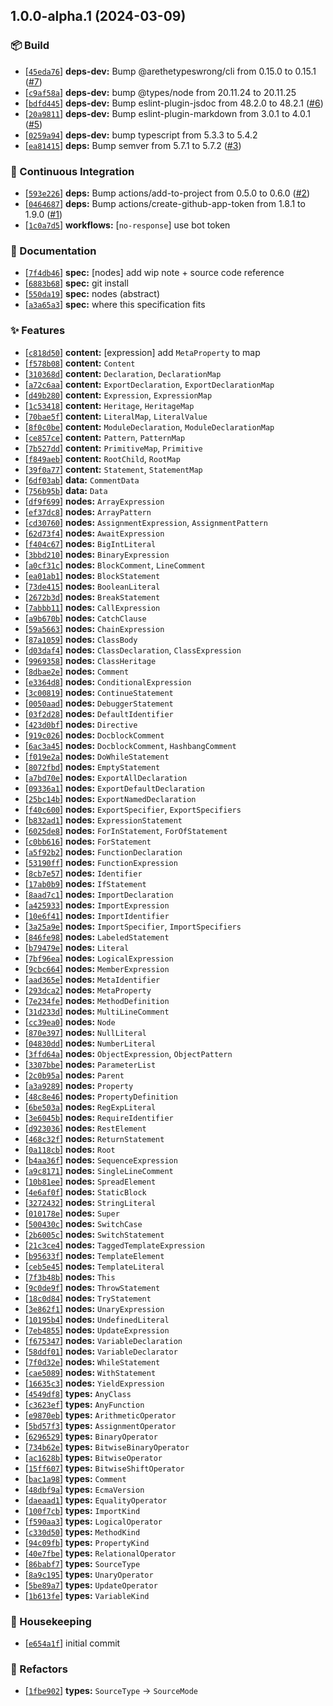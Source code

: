 ## 1.0.0-alpha.1 (2024-03-09)

### :package: Build

- [[`45eda76`](https://github.com/flex-development/esast/commit/45eda76f99e6e462d0e82219e2e684487737d623)] **deps-dev:** Bump @arethetypeswrong/cli from 0.15.0 to 0.15.1 ([#7](https://github.com/flex-development/esast/issues/7))
- [[`c9af58a`](https://github.com/flex-development/esast/commit/c9af58aff69cae03cc557e5d05ddf19e129998a6)] **deps-dev:** bump @types/node from 20.11.24 to 20.11.25
- [[`bdfd445`](https://github.com/flex-development/esast/commit/bdfd4457170f674a50a106a343a09e5b82e128ac)] **deps-dev:** Bump eslint-plugin-jsdoc from 48.2.0 to 48.2.1 ([#6](https://github.com/flex-development/esast/issues/6))
- [[`20a9811`](https://github.com/flex-development/esast/commit/20a9811d241928a2a770e455531e25fb802d212b)] **deps-dev:** Bump eslint-plugin-markdown from 3.0.1 to 4.0.1 ([#5](https://github.com/flex-development/esast/issues/5))
- [[`0259a94`](https://github.com/flex-development/esast/commit/0259a941d55ca80c984b08e1b6c7b18e69000735)] **deps-dev:** bump typescript from 5.3.3 to 5.4.2
- [[`ea81415`](https://github.com/flex-development/esast/commit/ea81415ac555d0a867a6aea7bcb8b10df4a49541)] **deps:** Bump semver from 5.7.1 to 5.7.2 ([#3](https://github.com/flex-development/esast/issues/3))

### :robot: Continuous Integration

- [[`593e226`](https://github.com/flex-development/esast/commit/593e226258df8187c054c0168a9281c6a41f64a9)] **deps:** Bump actions/add-to-project from 0.5.0 to 0.6.0 ([#2](https://github.com/flex-development/esast/issues/2))
- [[`0464687`](https://github.com/flex-development/esast/commit/0464687939ae2d30b8443f817c93ada67bb54eaa)] **deps:** Bump actions/create-github-app-token from 1.8.1 to 1.9.0 ([#1](https://github.com/flex-development/esast/issues/1))
- [[`1c0a7d5`](https://github.com/flex-development/esast/commit/1c0a7d58ce8cc56a114b60c0aa8a49e582a9e22b)] **workflows:** [`no-response`] use bot token

### :pencil: Documentation

- [[`7f4db46`](https://github.com/flex-development/esast/commit/7f4db464c2d7fbbccb1bd257cc52a06abea77519)] **spec:** [nodes] add wip note + source code reference
- [[`6883b68`](https://github.com/flex-development/esast/commit/6883b684f9f6387628c71e7c18127ae134f0bdcb)] **spec:** git install
- [[`550da19`](https://github.com/flex-development/esast/commit/550da19f1b6459d3d02e6af59df88d371864676c)] **spec:** nodes (abstract)
- [[`a3a65a3`](https://github.com/flex-development/esast/commit/a3a65a301e8e944e264fcc8c9eb596a6743e6652)] **spec:** where this specification fits

### :sparkles: Features

- [[`c818d50`](https://github.com/flex-development/esast/commit/c818d50f128e19ce97c5b04b364d81cf46574b7e)] **content:** [expression] add `MetaProperty` to map
- [[`f578b08`](https://github.com/flex-development/esast/commit/f578b085fb3416029a273e4bc0fa4e87d5f56bc7)] **content:** `Content`
- [[`310368d`](https://github.com/flex-development/esast/commit/310368d7d769a4f1e2ff5bb9dbac698383b7e921)] **content:** `Declaration`, `DeclarationMap`
- [[`a72c6aa`](https://github.com/flex-development/esast/commit/a72c6aab70b19f5348c217d59f0f184430980ea9)] **content:** `ExportDeclaration`, `ExportDeclarationMap`
- [[`d49b280`](https://github.com/flex-development/esast/commit/d49b280aefd366daa0af5b29063de44f4d21ee8e)] **content:** `Expression`, `ExpressionMap`
- [[`1c53418`](https://github.com/flex-development/esast/commit/1c534186d2268edb6fe1f66494dee44af81b2536)] **content:** `Heritage`, `HeritageMap`
- [[`70bae5f`](https://github.com/flex-development/esast/commit/70bae5f1592f80d03c949f261373810c4ab35368)] **content:** `LiteralMap`, `LiteralValue`
- [[`8f0c0be`](https://github.com/flex-development/esast/commit/8f0c0be33ec2f558ed92c4538e24109f9e7af9ed)] **content:** `ModuleDeclaration`, `ModuleDeclarationMap`
- [[`ce857ce`](https://github.com/flex-development/esast/commit/ce857ce6c0d9482ecf21be7cbf01ddb5b633c325)] **content:** `Pattern`, `PatternMap`
- [[`7b527dd`](https://github.com/flex-development/esast/commit/7b527dd801d9611ecd55e2d23420ceeec0e5358e)] **content:** `PrimitiveMap`, `Primitive`
- [[`f849aeb`](https://github.com/flex-development/esast/commit/f849aeb5973b30f636f088fed19002318e05065f)] **content:** `RootChild`, `RootMap`
- [[`39f0a77`](https://github.com/flex-development/esast/commit/39f0a77319ce0fe4a9ce47c0be746d64081363d9)] **content:** `Statement`, `StatementMap`
- [[`6df03ab`](https://github.com/flex-development/esast/commit/6df03ab4742359f437c9e1445de98f751e525220)] **data:** `CommentData`
- [[`756b95b`](https://github.com/flex-development/esast/commit/756b95b61cff0a62bb33a3a45b15f7d9b3940769)] **data:** `Data`
- [[`df9f699`](https://github.com/flex-development/esast/commit/df9f6993bcfef16135d833ace927e9f946843906)] **nodes:** `ArrayExpression`
- [[`ef37dc8`](https://github.com/flex-development/esast/commit/ef37dc8b8e81ff85eeba488b1b30e88ab5bce54f)] **nodes:** `ArrayPattern`
- [[`cd30760`](https://github.com/flex-development/esast/commit/cd307600267a71fc2bac6d8d38409f68443c65bf)] **nodes:** `AssignmentExpression`, `AssignmentPattern`
- [[`62d73f4`](https://github.com/flex-development/esast/commit/62d73f4f5b2e290c34ed78bfaf283fd89e704b30)] **nodes:** `AwaitExpression`
- [[`f404c67`](https://github.com/flex-development/esast/commit/f404c67e5ef67cfe2a70813599b6478d974b6e16)] **nodes:** `BigIntLiteral`
- [[`3bbd210`](https://github.com/flex-development/esast/commit/3bbd210eb09e317be461c827e5c3b41f82ede136)] **nodes:** `BinaryExpression`
- [[`a0cf31c`](https://github.com/flex-development/esast/commit/a0cf31c7a814bc76103c9cbb4a5f22a893720387)] **nodes:** `BlockComment`, `LineComment`
- [[`ea01ab1`](https://github.com/flex-development/esast/commit/ea01ab18f6803cc2359d130d3b162f470bbfbbf3)] **nodes:** `BlockStatement`
- [[`73de415`](https://github.com/flex-development/esast/commit/73de4153ac1c466595ce5c9c602c4455ee98a761)] **nodes:** `BooleanLiteral`
- [[`2672b3d`](https://github.com/flex-development/esast/commit/2672b3d0dfe635ac0a40523008ac1c9f3b5dad43)] **nodes:** `BreakStatement`
- [[`7abbb11`](https://github.com/flex-development/esast/commit/7abbb11d2fc24306ca48d4b2b5ab70904f122e92)] **nodes:** `CallExpression`
- [[`a9b670b`](https://github.com/flex-development/esast/commit/a9b670b46d7d2e88931d7657e24740685da134d5)] **nodes:** `CatchClause`
- [[`59a5663`](https://github.com/flex-development/esast/commit/59a566393583bf712d160c2acae2232b9b71396a)] **nodes:** `ChainExpression`
- [[`87a1059`](https://github.com/flex-development/esast/commit/87a105914d6267f5fe0547fc1f40aa56d9a4184c)] **nodes:** `ClassBody`
- [[`d03daf4`](https://github.com/flex-development/esast/commit/d03daf40dd529da502786842d2059b6483b2242c)] **nodes:** `ClassDeclaration`, `ClassExpression`
- [[`9969358`](https://github.com/flex-development/esast/commit/99693583078cb3116aeb953788a6e6441cfb56bc)] **nodes:** `ClassHeritage`
- [[`8dbae2e`](https://github.com/flex-development/esast/commit/8dbae2e219079f9d25d195660c8637fcc5e2b6d2)] **nodes:** `Comment`
- [[`e3364d8`](https://github.com/flex-development/esast/commit/e3364d84e93a3baa528b01edaaaed0f6978d394c)] **nodes:** `ConditionalExpression`
- [[`3c00819`](https://github.com/flex-development/esast/commit/3c008199a05df32abc81ca109dd47cd34c8f00de)] **nodes:** `ContinueStatement`
- [[`0050aad`](https://github.com/flex-development/esast/commit/0050aad40c1eef98ec79792a652a112639ec21f4)] **nodes:** `DebuggerStatement`
- [[`03f2d28`](https://github.com/flex-development/esast/commit/03f2d283ffe7849e5281a14e87f2aff90aa5d739)] **nodes:** `DefaultIdentifier`
- [[`423d0bf`](https://github.com/flex-development/esast/commit/423d0bf467807302af657bfa804bfc7426f22eb3)] **nodes:** `Directive`
- [[`919c026`](https://github.com/flex-development/esast/commit/919c026630f31536692338a30c10408177a003e4)] **nodes:** `DocblockComment`
- [[`6ac3a45`](https://github.com/flex-development/esast/commit/6ac3a45760f6032a1e4f1341576bfc64b53e6e8b)] **nodes:** `DocblockComment`, `HashbangComment`
- [[`f019e2a`](https://github.com/flex-development/esast/commit/f019e2ad44b42119161e6eb88cfe941da11fd359)] **nodes:** `DoWhileStatement`
- [[`8072fbd`](https://github.com/flex-development/esast/commit/8072fbdc29c489ec7a66673eadfbf7728fb3cc73)] **nodes:** `EmptyStatement`
- [[`a7bd70e`](https://github.com/flex-development/esast/commit/a7bd70e3020c445560e0901ca4c8215e10de9136)] **nodes:** `ExportAllDeclaration`
- [[`09336a1`](https://github.com/flex-development/esast/commit/09336a15b73afeadbd6d054e3e96a90fff4120d5)] **nodes:** `ExportDefaultDeclaration`
- [[`25bc14b`](https://github.com/flex-development/esast/commit/25bc14b945d426acf66cd22b4d959f70e2b6cdc4)] **nodes:** `ExportNamedDeclaration`
- [[`f40c600`](https://github.com/flex-development/esast/commit/f40c600ee2c66e8c141b9cd08dee94c894b1aab9)] **nodes:** `ExportSpecifier`, `ExportSpecifiers`
- [[`b832ad1`](https://github.com/flex-development/esast/commit/b832ad1ecc35f5341e9aedc0bc15501e2b72c989)] **nodes:** `ExpressionStatement`
- [[`6025de8`](https://github.com/flex-development/esast/commit/6025de81e8a17399f19d9f30c527dc00dac74de5)] **nodes:** `ForInStatement`, `ForOfStatement`
- [[`c0bb616`](https://github.com/flex-development/esast/commit/c0bb616736d2b4e1babfbcdd501c9b8639d389d8)] **nodes:** `ForStatement`
- [[`a5f92b2`](https://github.com/flex-development/esast/commit/a5f92b23f492adb073a1ab57d79027ed6b11bef0)] **nodes:** `FunctionDeclaration`
- [[`53190ff`](https://github.com/flex-development/esast/commit/53190ff4babc0f1f84ebc88b60436fd3fa682a55)] **nodes:** `FunctionExpression`
- [[`8cb7e57`](https://github.com/flex-development/esast/commit/8cb7e5742272d3138144b0dbf614cec39d96db62)] **nodes:** `Identifier`
- [[`17ab0b9`](https://github.com/flex-development/esast/commit/17ab0b95f069070323a767143374e683d2a08f8f)] **nodes:** `IfStatement`
- [[`8aad7c1`](https://github.com/flex-development/esast/commit/8aad7c1437c441a1a84e12d5c1fc742e56090716)] **nodes:** `ImportDeclaration`
- [[`a425933`](https://github.com/flex-development/esast/commit/a425933b298d63fcc024d088f617d7d498290b63)] **nodes:** `ImportExpression`
- [[`10e6f41`](https://github.com/flex-development/esast/commit/10e6f41fd06abcc74a52b27e4da970dd8fdf524a)] **nodes:** `ImportIdentifier`
- [[`3a25a9e`](https://github.com/flex-development/esast/commit/3a25a9eeeb5b52bf396db3bb17659ee3e51e4700)] **nodes:** `ImportSpecifier`, `ImportSpecifiers`
- [[`846fe98`](https://github.com/flex-development/esast/commit/846fe98a9aebc55fb9f205033a918bb2986f120c)] **nodes:** `LabeledStatement`
- [[`b79479e`](https://github.com/flex-development/esast/commit/b79479e1bea078b92d1f101bc30735509cfeeb3b)] **nodes:** `Literal`
- [[`7bf96ea`](https://github.com/flex-development/esast/commit/7bf96ea536314b4734797a53737c20bab65c6a3b)] **nodes:** `LogicalExpression`
- [[`9cbc664`](https://github.com/flex-development/esast/commit/9cbc664f2e328cadc668b87efef6fbd3ef26551a)] **nodes:** `MemberExpression`
- [[`aad365e`](https://github.com/flex-development/esast/commit/aad365e6f45fab8d291598b194b39bc81a2beb4a)] **nodes:** `MetaIdentifier`
- [[`293dca2`](https://github.com/flex-development/esast/commit/293dca2faecf7695711f91155abf36f30330d405)] **nodes:** `MetaProperty`
- [[`7e234fe`](https://github.com/flex-development/esast/commit/7e234fea7877d0029f20aa4911531a47fc538ead)] **nodes:** `MethodDefinition`
- [[`31d233d`](https://github.com/flex-development/esast/commit/31d233dc2802b4591d313e049c37b11f94f1d35f)] **nodes:** `MultiLineComment`
- [[`cc39ea0`](https://github.com/flex-development/esast/commit/cc39ea04c9d14dbceed0d118dc90eba00e62e949)] **nodes:** `Node`
- [[`870e397`](https://github.com/flex-development/esast/commit/870e397ed01aa96183bf62afbb381573c2d97512)] **nodes:** `NullLiteral`
- [[`04830dd`](https://github.com/flex-development/esast/commit/04830dd7dd352339f40c42b9f4fb227794d654fb)] **nodes:** `NumberLiteral`
- [[`3ffd64a`](https://github.com/flex-development/esast/commit/3ffd64af03495a7c8a0274b52d62ee7d892c6eb8)] **nodes:** `ObjectExpression`, `ObjectPattern`
- [[`3307bbe`](https://github.com/flex-development/esast/commit/3307bbe363538071bcba0df61cf858f990149f9e)] **nodes:** `ParameterList`
- [[`2c0b95a`](https://github.com/flex-development/esast/commit/2c0b95a7cadfe27005e6aa38082fc2b02635138b)] **nodes:** `Parent`
- [[`a3a9289`](https://github.com/flex-development/esast/commit/a3a9289d53a71482289c823d950f72dc4b3c34d3)] **nodes:** `Property`
- [[`48c8e46`](https://github.com/flex-development/esast/commit/48c8e462bdb9f599dd5595d51c115df5758d71fe)] **nodes:** `PropertyDefinition`
- [[`6be503a`](https://github.com/flex-development/esast/commit/6be503a9ec618a0d6ad4b2c2290178f8aa3cbb67)] **nodes:** `RegExpLiteral`
- [[`3e6045b`](https://github.com/flex-development/esast/commit/3e6045bc10b84413ff35bd3f56f9c23d10a7a3d6)] **nodes:** `RequireIdentifier`
- [[`d923036`](https://github.com/flex-development/esast/commit/d9230368f1cda98d85c875c9cb5352332a7223c3)] **nodes:** `RestElement`
- [[`468c32f`](https://github.com/flex-development/esast/commit/468c32f874c793b528bca26f46a0c0bca107964e)] **nodes:** `ReturnStatement`
- [[`0a118cb`](https://github.com/flex-development/esast/commit/0a118cbb8bbe2288e51b5e1f9ef9e6729befd658)] **nodes:** `Root`
- [[`b4aa36f`](https://github.com/flex-development/esast/commit/b4aa36f339f5d5aa602ad0ae66286a02b593ad3d)] **nodes:** `SequenceExpression`
- [[`a9c8171`](https://github.com/flex-development/esast/commit/a9c81716e2a00ff296dbf9347faea4d9a16dc40e)] **nodes:** `SingleLineComment`
- [[`10b81ee`](https://github.com/flex-development/esast/commit/10b81eee1e56fbbcf41c4b26a6a7371938a1a676)] **nodes:** `SpreadElement`
- [[`4e6af0f`](https://github.com/flex-development/esast/commit/4e6af0f07a9e73cf343d8d48f3b96970160b75e2)] **nodes:** `StaticBlock`
- [[`3272432`](https://github.com/flex-development/esast/commit/32724322c77d41af959e0fac6c54930566cf15e4)] **nodes:** `StringLiteral`
- [[`010178e`](https://github.com/flex-development/esast/commit/010178e50e9989801854007d297cba47a3e56be3)] **nodes:** `Super`
- [[`500430c`](https://github.com/flex-development/esast/commit/500430c390518f1417de5d0181921c2417bf188c)] **nodes:** `SwitchCase`
- [[`2b6005c`](https://github.com/flex-development/esast/commit/2b6005c1a2b4eeff4b6a4c0869ad031ceb32b1ac)] **nodes:** `SwitchStatement`
- [[`21c3ce4`](https://github.com/flex-development/esast/commit/21c3ce448b67afd733edcd748d8289982b9826c4)] **nodes:** `TaggedTemplateExpression`
- [[`b95633f`](https://github.com/flex-development/esast/commit/b95633f52f10f10e74c4377226371dc031c709a0)] **nodes:** `TemplateElement`
- [[`ceb5e45`](https://github.com/flex-development/esast/commit/ceb5e45c7649a2826c0924db4538059b0edb5647)] **nodes:** `TemplateLiteral`
- [[`7f3b48b`](https://github.com/flex-development/esast/commit/7f3b48b6ffb1033caea6fe597aa40cf9a5bc0892)] **nodes:** `This`
- [[`9c0de9f`](https://github.com/flex-development/esast/commit/9c0de9f45af51cc2afb043c7a401369b2f1f9904)] **nodes:** `ThrowStatement`
- [[`18c0d84`](https://github.com/flex-development/esast/commit/18c0d84185cda305b5d6685648aee0734a6345e1)] **nodes:** `TryStatement`
- [[`3e862f1`](https://github.com/flex-development/esast/commit/3e862f1b4ce9db6e281a103cc52048e683814168)] **nodes:** `UnaryExpression`
- [[`10195b4`](https://github.com/flex-development/esast/commit/10195b4cff32a1ae72b41238fc357e627917bb50)] **nodes:** `UndefinedLiteral`
- [[`7eb4855`](https://github.com/flex-development/esast/commit/7eb4855053978256452594c68b0280949b2f77f9)] **nodes:** `UpdateExpression`
- [[`f675347`](https://github.com/flex-development/esast/commit/f675347831612d85ff68f8c28255de5f026cbfbb)] **nodes:** `VariableDeclaration`
- [[`58ddf01`](https://github.com/flex-development/esast/commit/58ddf01515d198179e9ea076a8bdf3b7284c1008)] **nodes:** `VariableDeclarator`
- [[`7f0d32e`](https://github.com/flex-development/esast/commit/7f0d32e5491b4f5a5cd73208f050178deb4ff721)] **nodes:** `WhileStatement`
- [[`cae5089`](https://github.com/flex-development/esast/commit/cae50897066bb20faa02b267f224b4afe9053f31)] **nodes:** `WithStatement`
- [[`16635c3`](https://github.com/flex-development/esast/commit/16635c3043f9dde1540c212727b3aec47b466dcf)] **nodes:** `YieldExpression`
- [[`4549df8`](https://github.com/flex-development/esast/commit/4549df83cad8b3a1bff096da758a06e4ea43ffd8)] **types:** `AnyClass`
- [[`c3623ef`](https://github.com/flex-development/esast/commit/c3623ef5500b903bcbd0730a387fe575b0178280)] **types:** `AnyFunction`
- [[`e9870eb`](https://github.com/flex-development/esast/commit/e9870eb9651188730fde4b769da5b27a816e63d9)] **types:** `ArithmeticOperator`
- [[`5bd57f3`](https://github.com/flex-development/esast/commit/5bd57f3b308f27a6c9c877b52935ac3f1122d20e)] **types:** `AssignmentOperator`
- [[`6296529`](https://github.com/flex-development/esast/commit/6296529bdcd6cc510a01a4d44627e48748eeb5d3)] **types:** `BinaryOperator`
- [[`734b62e`](https://github.com/flex-development/esast/commit/734b62e30914ba2a74c5274b7c13fef23e7ba9b6)] **types:** `BitwiseBinaryOperator`
- [[`ac1628b`](https://github.com/flex-development/esast/commit/ac1628b46b972e645154cea42e18f98b8f9ae2e8)] **types:** `BitwiseOperator`
- [[`15ff607`](https://github.com/flex-development/esast/commit/15ff6074cd5333496029fc6c1c2e8a8b83d706a2)] **types:** `BitwiseShiftOperator`
- [[`bac1a98`](https://github.com/flex-development/esast/commit/bac1a98cde853d1caa75cab122b0d00da9964110)] **types:** `Comment`
- [[`48dbf9a`](https://github.com/flex-development/esast/commit/48dbf9abd6424e0e295ae6463a90603c1d027847)] **types:** `EcmaVersion`
- [[`daeaad1`](https://github.com/flex-development/esast/commit/daeaad1d68bd1053dd8fcd768b5413089ae58bec)] **types:** `EqualityOperator`
- [[`100f7cb`](https://github.com/flex-development/esast/commit/100f7cb68e55cfa08276ab796484fbeebeecfc3e)] **types:** `ImportKind`
- [[`f590aa3`](https://github.com/flex-development/esast/commit/f590aa39e60bd2d42cb388e36d8bde3db0c1119d)] **types:** `LogicalOperator`
- [[`c330d50`](https://github.com/flex-development/esast/commit/c330d5042ae3315a30243b756607221a5c486bf7)] **types:** `MethodKind`
- [[`94c09fb`](https://github.com/flex-development/esast/commit/94c09fbdd48d5c0cf999a467cc933b5722cd3c69)] **types:** `PropertyKind`
- [[`40e7fbe`](https://github.com/flex-development/esast/commit/40e7fbe21f1ea3af05ff87c7e13fceaaacb94bf8)] **types:** `RelationalOperator`
- [[`86babf7`](https://github.com/flex-development/esast/commit/86babf7e86230eda61df812b8cdf6d6aeddb8b19)] **types:** `SourceType`
- [[`8a9c195`](https://github.com/flex-development/esast/commit/8a9c19564d7ccae360b2fff7bf0bcf0de451fd1d)] **types:** `UnaryOperator`
- [[`5be89a7`](https://github.com/flex-development/esast/commit/5be89a784e0fd879d01dc529a1c532f2dde8d0d5)] **types:** `UpdateOperator`
- [[`1b613fe`](https://github.com/flex-development/esast/commit/1b613fec523d5b26f84392017d86cf687e2ae7e2)] **types:** `VariableKind`

### :house_with_garden: Housekeeping

- [[`e654a1f`](https://github.com/flex-development/esast/commit/e654a1fc39858cff33216f2543b8c86c2b7250cf)] initial commit

### :mechanical_arm: Refactors

- [[`1fbe902`](https://github.com/flex-development/esast/commit/1fbe902a306f53e9c8a4fadb88e8cd24a8dc0cd2)] **types:** `SourceType` -> `SourceMode`


